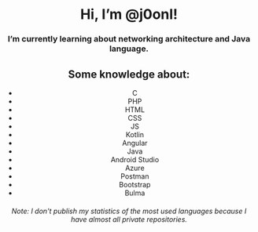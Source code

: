 <h1 align="center">  Hi, I’m @j0onl! </h1>

<h3 align="center"> I’m currently learning about networking architecture and Java language.</h3>

<div align="center">
<h2>Some knowledge about:</h2>
<ul>
   <li>C</li>
   <li>PHP</li>
   <li>HTML</li>
   <li>CSS</li>
   <li>JS</li>
   <li>Kotlin</li>
   <li>Angular</li>
   <li>Java</li>
   <li>Android Studio</li>
   <li>Azure</li>
   <li>Postman</li>
   <li>Bootstrap</li>
   <li>Bulma</li>
</ul>
</div>

<div align="center">
<h6>Note: I don't publish my statistics of the most used languages because I have almost all private repositories. </h4>
</div>
